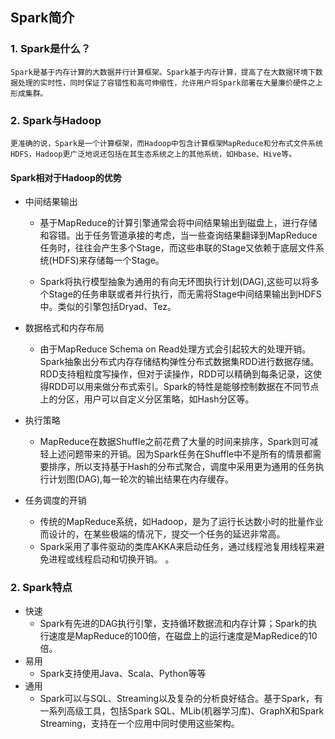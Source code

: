 ## Spark简介
### 1. Spark是什么？
    Spark是基于内存计算的大数据并行计算框架。Spark基于内存计算，提高了在大数据环境下数据处理的实时性，同时保证了容错性和高可伸缩性，允许用户将Spark部署在大量廉价硬件之上形成集群。

### 2. Spark与Hadoop

    更准确的说，Spark是一个计算框架，而Hadoop中包含计算框架MapReduce和分布式文件系统HDFS，Hadoop更广泛地说还包括在其生态系统之上的其他系统，如Hbase、Hive等。

#### Spark相对于Hadoop的优势
* 中间结果输出
    * 基于MapReduce的计算引擎通常会将中间结果输出到磁盘上，进行存储和容错。出于任务管道承接的考虑，当一些查询结果翻译到MapReduce任务时，往往会产生多个Stage，而这些串联的Stage又依赖于底层文件系统(HDFS)来存储每一个Stage。
    
    * Spark将执行模型抽象为通用的有向无环图执行计划(DAG),这些可以将多个Stage的任务串联或者并行执行，而无需将Stage中间结果输出到HDFS中。类似的引擎包括Dryad、Tez。
    
* 数据格式和内存布局
    * 由于MapReduce Schema on Read处理方式会引起较大的处理开销。Spark抽象出分布式内存存储结构弹性分布式数据集RDD进行数据存储。RDD支持粗粒度写操作，但对于读操作，RDD可以精确到每条记录，这使得RDD可以用来做分布式索引。Spark的特性是能够控制数据在不同节点上的分区，用户可以自定义分区策略，如Hash分区等。

* 执行策略
    * MapReduce在数据Shuffle之前花费了大量的时间来排序，Spark则可减轻上述问题带来的开销。因为Spark任务在Shuffle中不是所有的情景都需要排序，所以支持基于Hash的分布式聚合，调度中采用更为通用的任务执行计划图(DAG),每一轮次的输出结果在内存缓存。

* 任务调度的开销
    * 传统的MapReduce系统，如Hadoop，是为了运行长达数小时的批量作业而设计的，在某些极端的情况下，提交一个任务的延迟非常高。
    * Spark采用了事件驱动的类库AKKA来启动任务，通过线程池复用线程来避免进程或线程启动和切换开销。
。
### 2. Spark特点
* 快速
    * Spark有先进的DAG执行引擎，支持循环数据流和内存计算；Spark的执行速度是MapReduce的100倍，在磁盘上的运行速度是MapRedice的10倍。
* 易用
    * Spark支持使用Java、Scala、Python等等
* 通用
    * Spark可以与SQL、Streaming以及复杂的分析良好结合。基于Spark，有一系列高级工具，包括Spark SQL、MLib(机器学习库)、GraphX和Spark Streaming，支持在一个应用中同时使用这些架构。